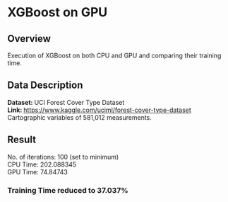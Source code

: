 # XGBoost on GPU
## Overview
Execution of XGBoost on both CPU and GPU and comparing their training time.
## Data Description
<b>Dataset: </b>UCI Forest Cover Type Dataset <br>
<b>Link: </b>https://www.kaggle.com/uciml/forest-cover-type-dataset <br>
Cartographic variables of 581,012 measurements.
## Result
No. of iterations: 100 (set to minimum) <br>
CPU Time: 202.088345 <br>
GPU Time: 74.84743 <br>
### Training Time reduced to 37.037%<br>